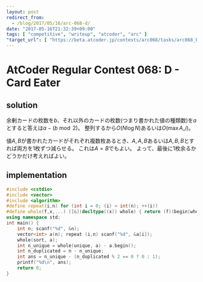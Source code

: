 ```yaml
---
layout: post
redirect_from:
  - /blog/2017/05/16/arc-068-d/
date: "2017-05-16T21:32:39+09:00"
tags: [ "competitive", "writeup", "atcoder", "arc" ]
"target_url": [ "https://beta.atcoder.jp/contests/arc068/tasks/arc068_b" ]
---
```


# AtCoder Regular Contest 068: D - Card Eater

## solution

余剰カードの枚数を$b$、それ以外のカードの枚数(つまり書かれた値の種類数)を$a$とすると答えは$a - (b \bmod 2)$。
整列するから$O(N \log N)$あるいは$O(\max A\_i)$。

値$A, B$が書かれたカードがそれぞれ複数枚あるとき、$A, A, B$あるいは$A, B, B$とすれば両方を$1$枚ずつ減らせる。
これは$A = B$でもよい。
よって、最後に$1$枚余るかどうかだけ考えればよい。

## implementation

``` c++
#include <cstdio>
#include <vector>
#include <algorithm>
#define repeat(i,n) for (int i = 0; (i) < int(n); ++(i))
#define whole(f,x,...) ([&](decltype((x)) whole) { return (f)(begin(whole), end(whole), ## __VA_ARGS__); })(x)
using namespace std;
int main() {
    int n; scanf("%d", &n);
    vector<int> a(n); repeat (i,n) scanf("%d", &a[i]);
    whole(sort, a);
    int n_unique = whole(unique, a) - a.begin();
    int n_duplicated = n - n_unique;
    int ans = n_unique - (n_duplicated % 2 == 0 ? 0 : 1);
    printf("%d\n", ans);
    return 0;
}
```
